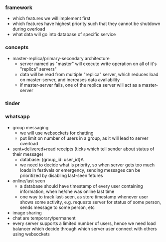 ### framework
- which features we will implement first
- which features have highest priority such that they cannot be shutdown during overload
- what data will go into database of specific service


### concepts
- master-replica/primary-secondary architecture
  - server named as "master" will execute write operation on all of it's "replica" servers"
  - data will be read from multiple "replica" server, which reduces load on master-server, and increases data availability
  - if master-server fails, one of the replica server will act as a master-server
  
### tinder

### whatsapp

- group messaging
  - we will use websockets for chatting
  - put limit on number of users in a group, as it will lead to server overload
- sent+delivered+read receipts (ticks which tell sender about status of their message)
  - database: {group_id: user_id}A
  - we need to decide what is priority, so when server gets too much loads in festivals or emergency, sending messages can be prioritized by disabling last-seen fetures
- online/last seen
  - a database should have timestamp of every user containing information, when he/she was online last time
  - one way to track last-seen, as store timestamp whenever user shows some activity, e.g. requests server for status of some person, sends message to some person, etc
- image sharing
- chat are temporary/permanent
- every server supports a limited number of users, hence we need load balancer which decide through which server user connect with others using websockets
